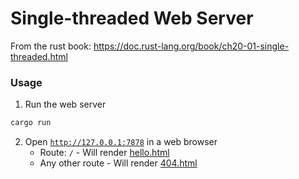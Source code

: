 # Single-threaded Web Server

From the rust book: https://doc.rust-lang.org/book/ch20-01-single-threaded.html

### Usage

1. Run the web server

```bash
cargo run
```

2. Open [`http://127.0.0.1:7878`](http://127.0.0.1:7878/) in a web browser
   - Route: `/` - Will render [hello.html](./hello.html)
   - Any other route - Will render [404.html](./404.html)
